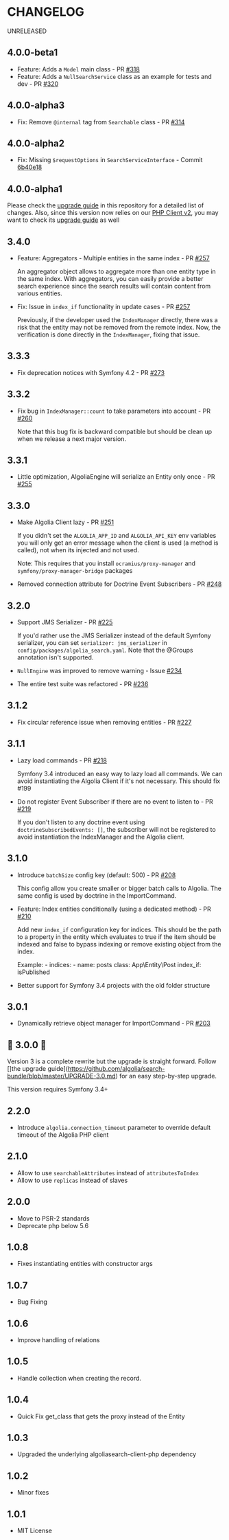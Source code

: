 CHANGELOG
=========

UNRELEASED

4.0.0-beta1
--------------

* Feature: Adds a `Model` main class - PR [#318](https://github.com/algolia/search-bundle/pull/318)
* Feature: Adds a `NullSearchService` class as an example for tests and dev - PR [#320](https://github.com/algolia/search-bundle/pull/320)

4.0.0-alpha3
--------------

* Fix: Remove `@internal` tag from `Searchable` class - PR [#314](https://github.com/algolia/search-bundle/pull/314)

4.0.0-alpha2
--------------

* Fix: Missing `$requestOptions` in `SearchServiceInterface` - Commit [6b40e18](https://github.com/algolia/search-bundle/commit/6b40e181b6de65a9825d64a9d5b607bfcdbb9afc)

4.0.0-alpha1
--------------

Please check the [upgrade guide](https://github.com/algolia/search-bundle/blob/master/UPGRADE-4.0.md) in this repository for a detailed list of changes.
Also, since this version now relies on our [PHP Client v2](https://www.algolia.com/doc/api-client/getting-started/install/php/), you may want to check its [upgrade guide](https://www.algolia.com/doc/api-client/getting-started/upgrade-guides/php/) as well


3.4.0
----------

* Feature: Aggregators - Multiple entities in the same index - PR [#257](https://github.com/algolia/search-bundle/pull/257)

    An aggregator object allows to aggregate more than
    one entity type in the same index. With aggregators,
    you can easily provide a better search experience
    since the search results will contain content from
    various entities.

* Fix: Issue in `index_if` functionality in update cases - PR [#257](https://github.com/algolia/search-bundle/pull/257)

    Previously, if the developer used the `IndexManager` directly,
    there was a risk that the entity may not be removed from the remote
    index. Now, the verification is done directly in the `IndexManager`,
    fixing that issue.


3.3.3
----------

 * Fix deprecation notices with Symfony 4.2 - PR [#273](https://github.com/algolia/search-bundle/pull/273)

3.3.2
----------

 * Fix bug in `IndexManager::count` to take parameters into account - PR [#260](https://github.com/algolia/search-bundle/pull/260)

    Note that this bug fix is backward compatible but should be clean up
    when we release a next major version.

3.3.1
----------

* Little optimization, AlgoliaEngine will serialize an Entity only once - PR [#255](https://github.com/algolia/search-bundle/pull/255)


3.3.0
----------

* Make Algolia Client lazy - PR [#251](https://github.com/algolia/search-bundle/pull/251)

    If you didn't set the `ALGOLIA_APP_ID` and `ALGOLIA_API_KEY` env variables
    you will only get an error message when the client is used (a method is called),
    not when its injected and not used.

    Note: This requires that you install `ocramius/proxy-manager` and
    `symfony/proxy-manager-bridge` packages


* Removed connection attribute for Doctrine Event Subscribers - PR [#248](https://github.com/algolia/search-bundle/pull/248)

3.2.0
----------

* Support JMS Serializer - PR [#225](https://github.com/algolia/search-bundle/pull/225)

    If you'd rather use the JMS Serializer instead of the default Symfony serializer,
    you can set `serializer: jms_serializer` in `config/packages/algolia_search.yaml`.
    Note that the @Groups annotation isn't supported.

* `NullEngine` was improved to remove warning - Issue [#234](https://github.com/algolia/search-bundle/issues/234)

* The entire test suite was refactored - PR [#236](https://github.com/algolia/search-bundle/pull/236)

3.1.2
-----

* Fix circular reference issue when removing entities - PR [#227](https://github.com/algolia/search-bundle/pull/227)

3.1.1
-----

* Lazy load commands - PR [#218](https://github.com/algolia/search-bundle/pull/218)

    Symfony 3.4 introduced an easy way to lazy load all commands. We can avoid instantiating
    the Algolia Client if it's not necessary.
    This should fix #199

* Do not register Event Subscriber if there are no event to listen to - PR [#219](https://github.com/algolia/search-bundle/pull/219)

    If you don't listen to any doctrine event using `doctrineSubscribedEvents: []`,
    the subscriber will not be registered to avoid instantiation the IndexManager and
    the Algolia client.

3.1.0
-----

* Introduce `batchSize` config key (default: 500) - PR [#208](https://github.com/algolia/search-bundle/pull/208)

    This config allow you create smaller or bigger batch calls to Algolia. The same config is used by doctrine in the ImportCommand.

* Feature: Index entities conditionally (using a dedicated method) - PR [#210](https://github.com/algolia/search-bundle/pull/210)

    Add new `index_if` configuration key for indices.
    This should be the path to a property in the entity which
    evaluates to true if the item should be indexed and false to
    bypass indexing or remove existing object from the index.

    Example:
        - indices:
            - name: posts
              class: App\Entity\Post
              index_if: isPublished

* Better support for Symfony 3.4 projects with the old folder structure

3.0.1
-----

* Dynamically retrieve object manager for ImportCommand - PR [#203](https://github.com/algolia/search-bundle/pull/203)

🎉 3.0.0 🎉
----------

Version 3 is a complete rewrite but the upgrade is straight forward.
Follow []the upgrade guide](https://github.com/algolia/search-bundle/blob/master/UPGRADE-3.0.md) for an easy step-by-step upgrade.

This version requires Symfony 3.4+

2.2.0
-----

- Introduce `algolia.connection_timeout` parameter to override default timeout of the Algolia PHP client

2.1.0
-----

- Allow to use `searchableAttributes` instead of `attributesToIndex`
- Allow to use `replicas` instead of slaves

2.0.0
-----

- Move to PSR-2 standards
- Deprecate php below 5.6

1.0.8
-----

- Fixes instantiating entities with constructor args

1.0.7
-----

- Bug Fixing

1.0.6
-----

- Improve handling of relations

1.0.5
-----

- Handle collection when creating the record.

1.0.4
-----

- Quick Fix get_class that gets the proxy instead of the Entity

1.0.3
-----

- Upgraded the underlying algoliasearch-client-php dependency

1.0.2
-----

- Minor fixes

1.0.1
-----

- MIT License
